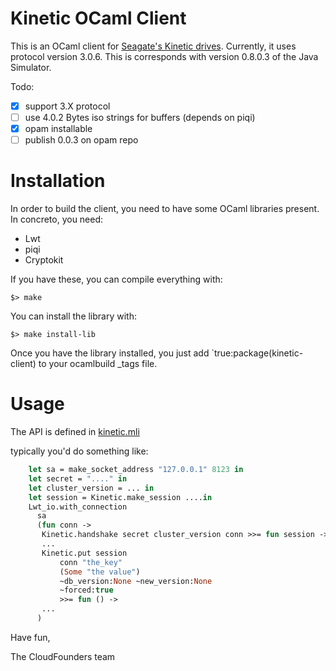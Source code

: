 Kinetic OCaml Client
====================
This is an OCaml client for [Seagate's Kinetic drives](https://developers.seagate.com/display/KV/Kinetic+Open+Storage+Documentation+Wiki).
Currently, it uses protocol version 3.0.6.
This is corresponds with version 0.8.0.3 of the Java Simulator.

Todo:
- [X] support 3.X protocol
- [ ] use 4.0.2 Bytes iso strings for buffers (depends on piqi)
- [X] opam installable
- [ ] publish 0.0.3 on opam repo

Installation
============
In order to build the client, you need to have some OCaml libraries present.
In concreto, you need:
  - Lwt
  - piqi
  - Cryptokit


If you have these, you can compile everything with:

```
$> make
```

You can install the library with:


```
$> make install-lib
```


Once you have the library installed, you just add `true:package(kinetic-client) to your ocamlbuild _tags file.

Usage
=====



The API is defined in [kinetic.mli](src/kinetic.mli)

typically you'd do something like:

```OCaml
    let sa = make_socket_address "127.0.0.1" 8123 in
    let secret = "...." in
    let cluster_version = ... in
    let session = Kinetic.make_session ....in
    Lwt_io.with_connection
      sa
      (fun conn ->
       Kinetic.handshake secret cluster_version conn >>= fun session ->
       ...
       Kinetic.put session
           conn "the_key"
           (Some "the value")
           ~db_version:None ~new_version:None
           ~forced:true
           >>= fun () ->
       ...
      )

```


Have fun,

   The CloudFounders team
